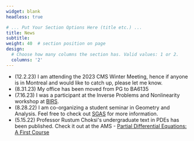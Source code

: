 ```yaml
---
widget: blank
headless: true

# ... Put Your Section Options Here (title etc.) ...
title: News
subtitle:
weight: 40  # section position on page
design:
  # Choose how many columns the section has. Valid values: 1 or 2.
  columns: '2'
---
```

- (12.2.23) I am attending the 2023 CMS Winter Meeting, hence if anyone is in Montreal and would like to catch up, please let me know.
- (8.31.23) My office has been moved from PG to BA6135
- (7.16.23) I was a participant at the Inverse Problems and Nonlinearity workshop at [BIRS](http://www.birs.ca/).
- (8.28.22) I am co-organizing a student seminar in Geometry and Analysis. Feel free to check out [SGAS](https://davidknapik.com/sgas/) for more information. 
- (5.15.22) Professor Rustum Choksi's undergraduate text in PDEs has been published. Check it out at the AMS - [Partial Differential Equations: A First Course](https://bookstore.ams.org/amstext-54/)
